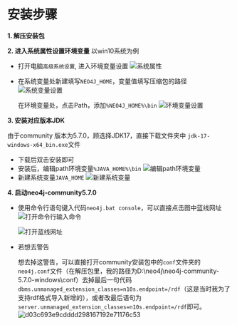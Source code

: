 # 安装步骤
**1. 解压安装包**

**2. 进入系统属性设置环境变量**
以win10系统为例
* 打开电脑`高级系统设置`, 进入环境变量设置
  ![系统属性](https://github.com/baixixi2020/Neo4j-5.7.0/assets/74234572/20c1d024-d8e9-4d8f-8f62-d47c53bc6b79)
* 在系统变量处新建填写`NEO4J_HOME`，变量值填写压缩包的路径
  ![系统变量设置](https://github.com/baixixi2020/Neo4j-5.7.0/assets/74234572/fef34f0a-bd94-462a-ba79-248459f5b1fa)

  在环境变量处，点击Path，添加`%NEO4J_HOME%\bin`
  ![环境变量设置](https://github.com/baixixi2020/Neo4j-5.7.0/assets/74234572/a7ddcb0d-e291-49a5-8ef7-87fa2e4e0b89)

**3. 安装对应版本JDK**
  
  由于community 版本为5.7.0，顾选择JDK17，直接下载文件夹中 `jdk-17-windows-x64_bin.exe`文件
* 下载后双击安装即可
* 安装后，编辑path环境变量`%JAVA_HOME%\bin`
  ![编辑path环境变量](https://github.com/baixixi2020/Neo4j-5.7.0/assets/74234572/44d82099-3f44-480d-8cc2-730e516d3a0c)
* 新建系统变量`JAVA_HOME`
![新建系统变量](https://github.com/baixixi2020/Neo4j-5.7.0/assets/74234572/7c278c4b-e7bf-49fe-b2e0-705ed12d2b1f)


**4. 启动neo4j-community5.7.0**
  * 使用命令行语句键入代码`neo4j.bat console`，可以直接点击图中蓝线网址
    ![打开命令行输入命令](https://github.com/baixixi2020/Neo4j-5.7.0/assets/74234572/79d54d0c-3712-4b6f-8904-52d2fd310c59)

    ![打开蓝线网址](https://github.com/baixixi2020/Neo4j-5.7.0/assets/74234572/de7d0f36-39d0-4c4c-894b-87324c793c80)


  * 若想去警告
    
    想去掉这警告，可以直接打开community安装包中的`conf`文件夹的`neo4j.conf`文件（在解压包里，我的路径为D:\neo4j\neo4j-community-5.7.0-windows\conf）去掉最后一句代码`dbms.unmanaged_extension_classes=n10s.endpoint=/rdf`（这是当时我为了支持rdf格式导入新增的），或者改最后语句为`server.unmanaged_extension_classes=n10s.endpoint=/rdf`即可。
    ![d03c693e9cdddd298167192e71176c53](https://github.com/baixixi2020/Neo4j-5.7.0/assets/74234572/cdaa62f2-9551-408d-bab4-379e0af7d2bd)
